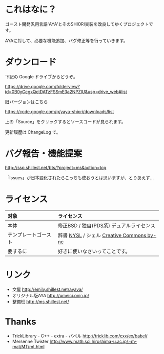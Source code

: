 # これはなに？ #
ゴースト開発汎用言語'AYA'とそのSHIORI実装を改良してゆくプロジェクトです。

AYAに対して、必要な機能追加、バグ修正等を行っていきます。

# ダウンロード #
下記の Google ドライブからどうぞ。

https://drive.google.com/folderview?id=0B0yCcgxQctDATzFSSmE3a2NPZlU&usp=drive_web#list

旧バージョンはこちら

https://code.google.com/p/yaya-shiori/downloads/list

上の「Source」をクリックするとソースコードが見られます。

更新履歴は ChangeLog で。

# バグ報告・機能提案 #
http://ssp.shillest.net/bts/?project=ms&action=top

「Issues」が日本語化されたらこっちも使おうとは思いますが、とりあえず…

# ライセンス #
| **対象** | **ライセンス** |
|:-----------|:--------------------|
| 本体 | 修正BSD / 独自(PDS系) デュアルライセンス |
| テンプレートゴースト | 辞書 [NYSL](http://www.kmonos.net/nysl/) / シェル [Creative Commons by-nc](http://creativecommons.org/licenses/by-nc/2.1/jp/) |
| 要するに | 好きに使いなさいってことです。 |

# リンク #
  * 文屋  http://emily.shillest.net/ayaya/
  * オリジナル版AYA  http://umeici.onjn.jp/
  * 整備班  http://ms.shillest.net/

# Thanks #
  * TrickLibrary - C++ - extra - バベル http://tricklib.com/cxx/ex/babel/
  * Mersenne Twister http://www.math.sci.hiroshima-u.ac.jp/~m-mat/MT/mt.html